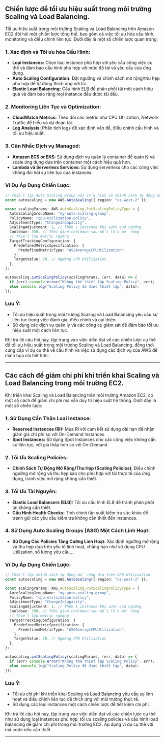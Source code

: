 ## Chiến lược để tối ưu hiệu suất trong môi trường Scaling và Load Balancing.

Tối ưu hiệu suất trong môi trường Scaling và Load Balancing trên Amazon EC2 đòi hỏi một chiến lược tổng thể, bao gồm cả việc tối ưu hóa cấu hình, monitoring và điều chỉnh liên tục. Dưới đây là một số chiến lược quan trọng:

### 1. Xác định và Tối ưu hóa Cấu Hình:

- **Loại Instances:** Chọn loại instance phù hợp với yêu cầu công việc cụ thể và đảm bảo cấu hình phù hợp với mức độ tải và yêu cầu của ứng dụng.
- **Auto Scaling Configuration:** Đặt ngưỡng và chính sách mở rộng/thu hẹp phù hợp để tự động thích ứng với tải.
- **Elastic Load Balancing:** Cấu hình ELB để phân phối tải một cách hiệu quả và đảm bảo rằng mọi instance đều được tải đều.

### 2. Monitoring Liên Tục và Optimization:

- **CloudWatch Metrics:** Theo dõi các metric như CPU Utilization, Network Traffic để hiểu và dự đoán tải.
- **Log Analysis:** Phân tích logs để xác định vấn đề, điều chỉnh cấu hình và tối ưu hiệu suất.

### 3. Cân Nhắc Dịch vụ Managed:

- **Amazon ECS or EKS:** Sử dụng dịch vụ quản lý container để quản lý và scale ứng dụng dựa trên container một cách hiệu quả hơn.
- **Lambda và Serverless Services:** Sử dụng serverless cho các công việc không đòi hỏi sự liên tục của instances.

### Ví Dụ Áp Dụng Chiến Lược:

```typescript
// Thiết lập Auto Scaling Group với cấu hình và chính sách tự động mở rộng
const autoscaling = new AWS.AutoScaling({ region: "us-west-2" });

const scalingParams: AWS.AutoScaling.PutScalingPolicyType = {
  AutoScalingGroupName: "my-auto-scaling-group",
  PolicyName: "cpu-utilization-policy",
  AdjustmentType: "ChangeInCapacity",
  ScalingAdjustment: 1, // Thêm 1 instance khi vượt quá ngưỡng
  Cooldown: 300, // Thời gian cooldown sau mỗi lần mở rộng
  // Thiết lập metric ngưỡng
  TargetTrackingConfiguration: {
    PredefinedMetricSpecification: {
      PredefinedMetricType: "ASGAverageCPUUtilization",
    },
    TargetValue: 70, // Ngưỡng CPU Utilization
  },
};

autoscaling.putScalingPolicy(scalingParams, (err, data) => {
  if (err) console.error("Không thể thiết lập Scaling Policy", err);
  else console.log("Scaling Policy đã được thiết lập", data);
});
```

### Lưu Ý:

- Tối ưu hiệu suất trong môi trường Scaling và Load Balancing yêu cầu sự liên tục trong việc đánh giá, điều chỉnh và cải thiện.
- Sử dụng các dịch vụ quản lý và các công cụ giám sát để đảm bảo tối ưu hiệu suất một cách liên tục.

Khi trả lời câu hỏi này, tập trung vào việc diễn đạt về các chiến lược cụ thể để tối ưu hiệu suất trong môi trường Scaling và Load Balancing, đồng thời cung cấp ví dụ cụ thể về cấu hình và việc sử dụng các dịch vụ của AWS để minh họa chi tiết hơn.

---

## Các cách để giảm chi phí khi triển khai Scaling và Load Balancing trong môi trường EC2.

Khi triển khai Scaling và Load Balancing trên môi trường Amazon EC2, có một số cách để giảm chi phí mà vẫn duy trì hiệu suất hệ thống. Dưới đây là một số chiến lược:

### 1. Sử Dụng Cẩn Thận Loại Instance:

- **Reserved Instances (RI):** Mua RI với cam kết sử dụng dài hạn để nhận giảm giá chi phí so với On-Demand Instances.
- **Spot Instances:** Sử dụng Spot Instances cho các công việc không cần sự liên tục, với giá thấp hơn so với On-Demand.

### 2. Tối Ưu Scaling Policies:

- **Chính Sách Tự Động Mở Rộng/Thu Hẹp (Scaling Policies):** Điều chỉnh ngưỡng mở rộng và thu hẹp sao cho phù hợp với tải thực tế của ứng dụng, tránh việc mở rộng không cần thiết.

### 3. Tối Ưu Tài Nguyên:

- **Elastic Load Balancers (ELB):** Tối ưu cấu hình ELB để tránh phân phối tải không cần thiết.
- **Cấu Hình Health Checks:** Tinh chỉnh tần suất kiểm tra sức khỏe để tránh gửi các yêu cầu kiểm tra không cần thiết đến instances.

### 4. Sử Dụng Auto Scaling Groups (ASG) Một Cách Linh Hoạt:

- **Sử Dụng Các Policies Tăng Cường Linh Hoạt:** Xác định ngưỡng mở rộng và thu hẹp dựa trên yếu tố linh hoạt, chẳng hạn như sử dụng CPU Utilization, số lượng yêu cầu,...

### Ví Dụ Áp Dụng Chiến Lược:

```typescript
// Thiết lập chính sách tự động mở rộng dựa trên CPU Utilization
const autoscaling = new AWS.AutoScaling({ region: "us-west-2" });

const scalingParams: AWS.AutoScaling.PutScalingPolicyType = {
  AutoScalingGroupName: "my-auto-scaling-group",
  PolicyName: "cpu-utilization-policy",
  AdjustmentType: "ChangeInCapacity",
  ScalingAdjustment: 1, // Thêm 1 instance khi vượt quá ngưỡng
  Cooldown: 300, // Thời gian cooldown sau mỗi lần mở rộng
  // Thiết lập metric ngưỡng
  TargetTrackingConfiguration: {
    PredefinedMetricSpecification: {
      PredefinedMetricType: "ASGAverageCPUUtilization",
    },
    TargetValue: 70, // Ngưỡng CPU Utilization
  },
};

autoscaling.putScalingPolicy(scalingParams, (err, data) => {
  if (err) console.error("Không thể thiết lập Scaling Policy", err);
  else console.log("Scaling Policy đã được thiết lập", data);
});
```

### Lưu Ý:

- Tối ưu chi phí khi triển khai Scaling và Load Balancing yêu cầu sự linh hoạt và điều chỉnh liên tục để thích ứng với môi trường thực tế.
- Sử dụng các loại instances một cách chiến lược để tiết kiệm chi phí.

Khi trả lời câu hỏi này, tập trung vào việc diễn đạt về các chiến lược cụ thể như sử dụng loại instances phù hợp, tối ưu scaling policies và cấu hình load balancing để giảm chi phí trong môi trường EC2. Áp dụng ví dụ cụ thể với mã code nếu cần thiết.

---
